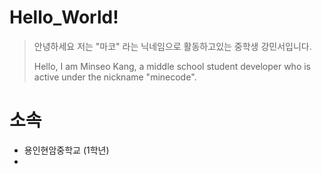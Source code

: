 # Hello_World!
> 안녕하세요 저는 "마코" 라는 닉네임으로 활동하고있는 중학생 강민서입니다.
>
> Hello, I am Minseo Kang, a middle school student developer who is active under the nickname "minecode".

# 소속
  * 용인현암중학교 (1학년)
  * 
